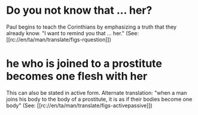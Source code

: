 # Do you not know that ... her?

Paul begins to teach the Corinthians by emphasizing a truth that they already know. "I want to remind you that ... her." (See: [[rc://en/ta/man/translate/figs-rquestion]])

# he who is joined to a prostitute becomes one flesh with her

This can also be stated in active form. Alternate translation: "when a man joins his body to the body of a prostitute, it is as if their bodies become one body" (See: [[rc://en/ta/man/translate/figs-activepassive]])

